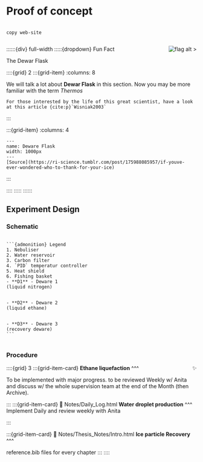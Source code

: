 # Proof of concept


```{note}

copy web-site


```

::::::{div} full-width
:::::{dropdown} <span style="float: right">![flag alt >](../../Docs/Svg_icons/onion-svgrepo-com.svg)</span> Fun Fact

<p class="emphase">The Dewar Flask</p>

::::{grid} 2
:::{grid-item}
:columns: 8

We will talk a lot about <strong>Dewar Flask</strong> in this section. Now you may be more familiar with the term *Thermos*

```{note}
For those interested by the life of this great scientist, have a look at this article {cite:p}`Wisniak2003`
```


:::

:::{grid-item}
:columns: 4

```{figure} Docs/Dewar_flask_1.png
---
name: Deware Flask
width: 1000px
---
[Source](https://ri-science.tumblr.com/post/175988085957/if-youve-ever-wondered-who-to-thank-for-your-ice)
```


:::

::::
:::::
::::::


## Experiment Design

### Schematic

````{margin} 

```{admonition} Legend
1. Nebuliser
2. Water reservoir
3. Carbon filter
4. `PID` temperatur controller
5. Heat shield
6. Fishing basket
- **D1** - Deware 1 
(liquid nitrogen)


- **D2** - Deware 2 
(liquid ethane)


- **D3** - Deware 3 
(recovery deware)
```
````

```{figure} Docs/exppres.png
```


### Procedure

::::{grid} 3
:::{grid-item-card}
**Ethane liquefaction** <span style="float: right">&#10024;</span>
^^^

To be implemented with major progress. to be reviewed Weekly w/ Anita and discuss w/ the whole supervision team at the end of the Month (then Archive).


:::
:::{grid-item-card}
:link: Notes/Daily_Log.html
**Water droplet production** 
^^^
Implement Daily and review weekly with Anita

:::

:::{grid-item-card}
:link: Notes/Thesis_Notes/Intro.html
**Ice particle Recovery**
^^^

reference.bib files for every chapter 
:::
::::


```{figure} Docs/DD.jpg
```

```{figure} Docs/Nozz.JPG
```

```{figure} Docs/IMG_2443.JPG
```

```{figure} Docs/IMG_2804.JPG
```

```{figure} Docs/IMG_3032.JPG
```

```{figure} Docs/IMG_3078.JPG
```




